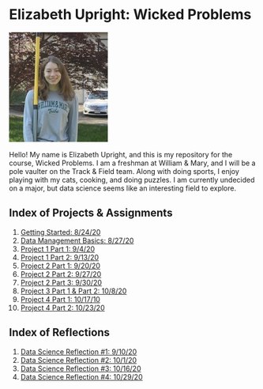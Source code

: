 # Elizabeth Upright: Wicked Problems 

<img src="wmpicture.jpg" width="200" height="222" />

Hello! My name is Elizabeth Upright, and this is my repository for the course, Wicked Problems. I am a freshman at William & Mary, and I will be a pole vaulter on the Track & Field team. Along with doing sports, I enjoy playing with my cats, cooking, and doing puzzles. I am currently undecided on a major, but data science seems like an interesting field to explore. 


## Index of Projects & Assignments

1. [Getting Started: 8/24/20](getting_started.md)
2. [Data Management Basics: 8/27/20](data_management_basics.md)
3. [Project 1 Part 1: 9/4/20](project1part1.md)
4. [Project 1 Part 2: 9/13/20](project1part2.md)
5. [Project 2 Part 1: 9/20/20](project2.md)
6. [Project 2 Part 2: 9/27/20](project2part2.md)
7. [Project 2 Part 3: 9/30/20](project2part3.md)
8. [Project 3 Part 1 & Part 2: 10/8/20](project3part1.md)
9. [Project 4 Part 1: 10/17/10](project4.md)
10. [Project 4 Part 2: 10/23/20](project4part2.md)

## Index of Reflections

1. [Data Science Reflection #1: 9/10/20](reflection1.md)
2. [Data Science Reflection #2: 10/1/20](reflection2.md)
3. [Data Science Reflection #3: 10/16/20](reflection3.md)
4. [Data Science Reflection #4: 10/29/20](reflection4.md)
